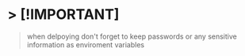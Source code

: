 
# > [!IMPORTANT]
> when delpoying don't forget to keep passwords or any sensitive information as enviroment variables
